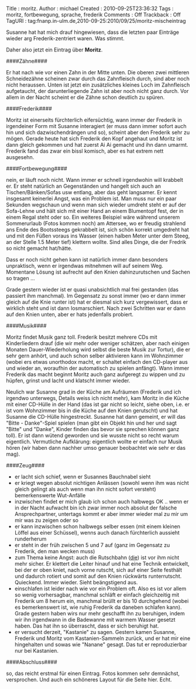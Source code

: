 Title     : moritz.
Author    : michael
Created   : 2010-09-25T23:36:32
Tags      : moritz, fortbewegung, sprache, frederik
Comments  : Off
Trackback : Off
TagURI    : tag:fnanp.in-ulm.de,2010-09-25:2010/09/25/moritz-mischeintrag

Susanne hat hat mich drauf hingewiesen, dass die letzten paar Einträge wieder
arg Frederik-zentriert waren. Was stimmt.

Daher also jetzt ein Eintrag über **Moritz**.

####Zähne####

Er hat nach wie vor einen Zahn in der Mitte unten. Die oberen zwei mittleren
Schneidezähne scheinen zwar durch das Zahnfleisch durch, sind aber noch nicht
heraussen. Unten ist jetzt ein zusätzliches kleines Loch im Zahnfleisch
aufgetaucht, der darunterliegende Zahn ist aber noch nicht ganz durch. Vor
allem in der Nacht scheint er die Zähne schon deutlich zu spüren.

####Frederik####

Moritz ist einerseits fürchterlich eifersüchtig, wann immer der Frederik in
irgendeiner Form mit Susanne interagiert (er muss dann immer sofort auch hin
und sich dazwischendrängen und so), scheint aber den Frederik sehr zu mögen.
Gerade heute hat sich Frederik den Kopf angehaut und Moritz ist dann gleich
gekommen und hat zuerst Ai Ai gemacht und ihn dann umarmt. Frederik fand das
zwar ein bissl komisch, aber es hat extrem nett ausgesehn.

####Fortbewegung####

nein, er läuft noch nicht. Wann immer er schnell irgendwohin will krabbelt er.
Er steht natürlich an Gegenständen und hangelt sich auch an
Tischen/Bänken/Sofas usw entlang, aber das geht langsamer. Er kennt insgesamt
keinerlei Angst, was ein Problem ist. Man muss nur ein paar Sekunden wegschaun
und wenn man sich wieder umdreht steht er auf der Sofa-Lehne und hält sich mit
einer Hand an einem Blumentopf fest, der in einem Regal steht oder so. Ein
weiteres Beispiel wäre während unserem Sommerurlaub (Fotos kommen noch) am
Attersee, wo er freudig strahlend ans Ende des Bootssteegs gekrabbelt ist,
sich schön korrekt umgedreht hat und mit den Füßen voraus ins Wasser (einen
halben Meter unter dem Steeg, an der Stelle 1.5 Meter tief) klettern wollte.
Sind alles Dinge, die der Fredrik so nicht gemacht hat/hätte.

Dass er noch nicht gehen kann ist natürlich immer dann besonders unpraktisch,
wenn er irgendwas mitnehmen will auf seinem Weg. Momentane Lösung ist aufrecht
auf den Knien dahinzurutschen und Sachen so tragen ...

Grade gestern wieder ist er quasi unabsichtlich mal frei gestanden (das
passiert ihm manchmal). Im Gegensatz zu sonst immer (wo er dann immer gleich
auf die Knie runter ist) hat er diesmal sich kurz vergewissert, dass er
wirklich steht und ist dann losmarschiert. Nach zwei Schritten war er dann auf
den Knien unten, aber er hats jedenfalls probiert.

####Musik####

Moritz findet Musik ganz toll. Frederik besitzt mehrere CDs mit Kinderliedern
drauf (die wir mehr oder weniger schätzen, aber nach einigen Monaten
Dauer-Wiederholung wird selbst die beste Musik zur Tortur), die er sehr gern
anhört, und auch schon selber aktivieren kann im Wohnzimmer (wobei ers etwas
unorthodox macht, er schaltet einfach den CD-player aus und wieder an,
woraufhin der automatisch zu spielen anfängt). Wann immer Frederik das macht
beginnt Moritz auch ganz aufgeregt zu wippen und zu hüpfen, grinst und lacht
und klatscht immer wieder. 

Neulich war Susanne grad in der Küche am Aufräumen (Frederik und ich irgendwo
unterwegs, Details weiss ich nicht mehr), kam Moritz in die Küche mit einer
CD-Hülle in der Hand (das ist gar nicht so leicht, siehe oben, i.e. er ist vom
Wohnzimmer bis in die Küche auf den Knien gerutscht) und hat Susanne die
CD-Hülle hingestreckt. Susanne hat dann gemeint, er will das "Bitte -
Danke"-Spiel spielen (man gibt ein Objekt hin und her und sagt "Bitte" und
"Danke", Kinder finden das bevor sie sprechen können ganz toll). Er ist dann
wütend geworden und sie wusste nicht so recht warum eigentlich. Vermutliche
Aufklärung: eigentlich wollte er einfach nur Musik hören (wir haben dann
nachher umso genauer beobachtet wie sehr er das mag).

####Zeug####

* er lacht sich schief, wenn er Susannes Bauchnabel sieht
* er kriegt wegen absolut nichtigen Anlässen (sowohl wenn ihm was nicht gleich
  gelingt als auch wenn man ihn nicht sofort versteht) bemerkenswerte
  Wut-Anfälle
* inzwischen findet er mich glaub ich schon auch halbwegs OK .. wenn er in der
  Nacht aufwacht bin ich zwar immer noch absolut der falsche Ansprechpartner,
  untertags kommt er aber immer wieder mal zu mir um mir was zu zeigen oder so
* er kann inzwischen schon halbwegs selber essen (mit einem kleinen Löffel aus
  einer Schüssel), wenns auch danach fürchterlich aussieht runderherum
* er steht in der früh zwischen 5 und 7 auf (ganz im Gegensatz zu Frederik,
  den man wecken muss)
* zum Thema keine Angst: auch die Rutschbahn
  ([die](http://fnanp.in-ulm.de/frederik_und_moritz/photos/2010_04/tempdir/640x480/IMG_5100.jpg))
  ist vor ihm nicht mehr sicher. Er klettert die Leiter hinauf und hat eine
  Technik entwickelt, bei der er oben kniet, nach vorne rutscht, sich auf
  einer Seite festhält und dadurch rotiert und somit auf den Knien rückwärts
  runterrutscht. Quieckend. Immer wieder. Sieht beängstigend aus.
* einschlafen ist leider nach wie vor ein Problem oft. Also es ist vor allem
  so wenig vorhersagbar, manchmal schläft er einfach gleichzeitig mit Frederik
  um 8 herum ein, manchmal brüllt er bis 10 durchgehend (wobei es
  bemerkenswert ist, wie ruhig Frederik da daneben schlafen kann). Grade
  gestern haben wirs nur mehr geschafft ihn zu beruhigen, indem wir ihn
  irgendwann in die Badewanne mit warmem Wasser gesetzt haben. Das hat ihn so
  überrascht, dass er sich beruhigt hat.
* er versucht derzeit, "Kastanie" zu sagen. Gestern kamen Susanne, Frederik
  und Moritz vom Kastanien-Sammeln zurück, und er hat mir eine hingehalten
  und sowas wie "Nanane" gesagt. Das tut er reproduzierbar nur bei Kastanien.

####Abschluss####

so, das reicht erstmal für einen Eintrag. Fotos kommen sehr demnächst,
versprochen. Und auch ein schöneres Layout für die Seite hier. Echt.
